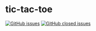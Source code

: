 # tic-tac-toe

[![GitHub issues](https://img.shields.io/github/issues/xylene1980/tic-tac-toe.svg)](https://github.com/xylene1980/tic-tac-toe/issues?q=is%3Aopen+is%3Aissue)
[![GitHub closed issues](https://img.shields.io/github/issues-closed/badges/shields.svg)](https://github.com/xylene1980/tic-tac-toe/issues?q=is%3Aissue+is%3Aclosed)

